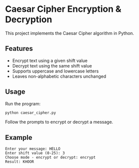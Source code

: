 # Caesar Cipher Encryption & Decryption

This project implements the Caesar Cipher algorithm in Python.

## Features
- Encrypt text using a given shift value
- Decrypt text using the same shift value
- Supports uppercase and lowercase letters
- Leaves non-alphabetic characters unchanged

## Usage
Run the program:
```bash
python caesar_cipher.py
```
Follow the prompts to encrypt or decrypt a message.

## Example
```
Enter your message: HELLO
Enter shift value (0-25): 3
Choose mode - encrypt or decrypt: encrypt
Result: KHOOR
```
